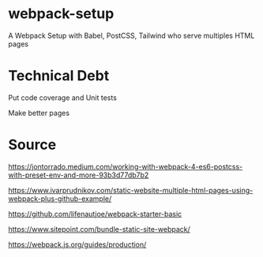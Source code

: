 # webpack-setup
A Webpack Setup with Babel, PostCSS, Tailwind who serve multiples HTML pages  

# Technical Debt 
Put code coverage and Unit tests 

Make better pages 

	
# Source 
https://jontorrado.medium.com/working-with-webpack-4-es6-postcss-with-preset-env-and-more-93b3d77db7b2

https://www.ivarprudnikov.com/static-website-multiple-html-pages-using-webpack-plus-github-example/

https://github.com/lifenautjoe/webpack-starter-basic

https://www.sitepoint.com/bundle-static-site-webpack/

https://webpack.js.org/guides/production/